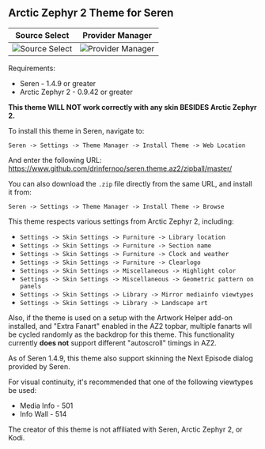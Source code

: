 
## Arctic Zephyr 2 Theme for Seren
Source Select                                   | Provider Manager
:----------------------------------------------:|:-------------------------------------------------:
![Source Select](https://imgur.com/IDjD00d.jpg) | ![Provider Manager](https://imgur.com/r3EvhRq.jpg)

Requirements:
* Seren - 1.4.9 or greater
* Arctic Zephyr 2 - 0.9.42 or greater

**This theme WILL NOT work correctly with any skin BESIDES Arctic Zephyr 2.**

To install this theme in Seren, navigate to:

`Seren -> Settings -> Theme Manager -> Install Theme -> Web Location`

And enter the following URL:
https://www.github.com/drinfernoo/seren.theme.az2/zipball/master/

You can also download the `.zip` file directly from the same URL, and install it from:

`Seren -> Settings -> Theme Manager -> Install Theme -> Browse`

This theme respects various settings from Arctic Zephyr 2, including:
* `Settings -> Skin Settings -> Furniture -> Library location`
* `Settings -> Skin Settings -> Furniture -> Section name`
* `Settings -> Skin Settings -> Furniture -> Clock and weather`
* `Settings -> Skin Settings -> Furniture -> Clearlogo`
* `Settings -> Skin Settings -> Miscellaneous -> Highlight color`
* `Settings -> Skin Settings -> Miscellaneous -> Geometric pattern on panels`
* `Settings -> Skin Settings -> Library -> Mirror mediainfo viewtypes`
* `Settings -> Skin Settings -> Library -> Landscape art`

Also, if the theme is used on a setup with the Artwork Helper add-on installed, and "Extra Fanart" enabled in the AZ2 topbar,
multiple fanarts wll be cycled randomly as the backdrop for this theme. This functionality currently **does not** support different
"autoscroll" timings in AZ2.

As of Seren 1.4.9, this theme also support skinning the Next Episode dialog provided by Seren.

For visual continuity, it's recommended that one of the following viewtypes be used:
* Media Info - 501
* Info Wall - 514

The creator of this theme is not affiliated with Seren, Arctic Zephyr 2, or Kodi.